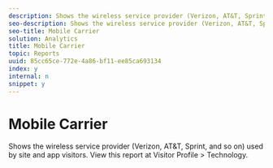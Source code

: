 ```yaml
---
description: Shows the wireless service provider (Verizon, AT&T, Sprint, and so on) used by site and app visitors. View this report at Visitor Profile > Technology.
seo-description: Shows the wireless service provider (Verizon, AT&T, Sprint, and so on) used by site and app visitors. View this report at Visitor Profile > Technology.
seo-title: Mobile Carrier
solution: Analytics
title: Mobile Carrier
topic: Reports
uuid: 85cc65ce-772e-4a86-bf11-ee85ca693134
index: y
internal: n
snippet: y
---
```


# Mobile Carrier

Shows the wireless service provider (Verizon, AT&T, Sprint, and so on) used by site and app visitors. View this report at Visitor Profile > Technology.

